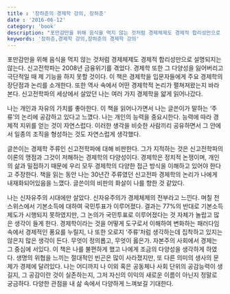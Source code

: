 ```yaml
---
title : '장하준의 경제학 강의, 장하준'
date : '2016-06-12'
category: 'book'
description: "포만감만을 위해 음식을 먹지 않는 것처럼 경제체제도 경제적 합리성만으로 설명되지는 않는다."
keywords: '장하준,경제학 강의,장하준의 경제학 강의'
---
```


포만감만을 위해 음식을 먹지 않는 것처럼 경제체제도 경제적 합리성만으로 설명되지는 않는다. 신고전학파는 2008년 금융위기를 겪었다. 경제학 또한 그 다양성을 잃어버리고 극단적일 때 제 기능을 하지 못할 것이다. 이 책은 경제학을 입문자들에게 주요 경제학의 장단점과 논리를 소개한다. 또한 역사 속에서 어떤 경제학적 논리가 펼쳐져왔는지 바라본다. 신고전학파의 세상에서 살았던 나는 여러 가지 경제학을 얇게 읽어나갔다.

나는 개인과 자유의 가치를 좋아한다. 이 책을 읽어나가면서 나는 글쓴이가 말하는 ‘주류’의 논리에 공감하고 있다고 느꼈다. 나는 개인의 능력을 중요시한다. 능력에 따라 경제적 지위를 얻는 것이 자연스럽다. 이러한 생각을 비슷한 사람끼리 공유하면서 그 안에서 일종의 조직을 형성하는 것도 자연스럽게 생각했다.

글쓴이는 경제학 주류인 신고전학파에 대해 비판한다. 그가 지적하는 것은 신고전학파의 이론의 맹점과 그것이 저해하는 경제학의 다양성이다. 경제학은 정치적 논쟁이며, 개인의 삶과 밀접하기 때문에 우리 모두 경제학의 다양한 접근 방식을 이해하고 있어야 한다고 주장한다. 책을 읽는 동안 나는 30년간 주류였던 신고전파 경제학의 논리가 나에게 내재화되어있음을 느꼈다. 글쓴이의 비판의 화살이 나를 향한 것 같았다.

나는 신자유주의 시대에만 살았다. 신자유주의가 경제체제의 전부라고 느낀다. 며칠 전 스위스에서 기본소득에 대하여 국민투표가 이루어졌다. 결과는 77%의 반대로 기본소득 제도가 시행되지 못하였지만, 그 논의가 국민투표로 이루어졌다는 것 자체가 놀랍고 많은 생각이 들게 한다. 경제학이라는 것을 어떻게 도구로서 이해하여 변화하는 패러다임 속에서 경제적인 풍요를 누릴지, 나 또한 오로지 ‘주류’처럼 생각하는데 집착하고 있지는 않은지 많은 생각이 든다. 무엇이 정의롭고, 무엇이 옳은가. 자본주의 사회에서 경제는 그 중심에 서있다. 이 책은 나를 불편하게 했고 나에게 조금의 다양성을 생각하게 하였다. 생명의 위협을 느끼는 절대적인 빈곤은 많이 사라졌지만, 또 다른 의미의 생사의 문제가 경제에 달려있다. 나는 어디까지 나 이외 혹은 공동체나 사회 단위의 공감능력이 생길지, 그 공감이란 것이 실존하는지, 그저 자신의 이익의 새로운 이름이 아닌지 정말로 궁금하다. 다양한 관점을 내 삶 속에서 다양하게 느껴보길 기대한다.